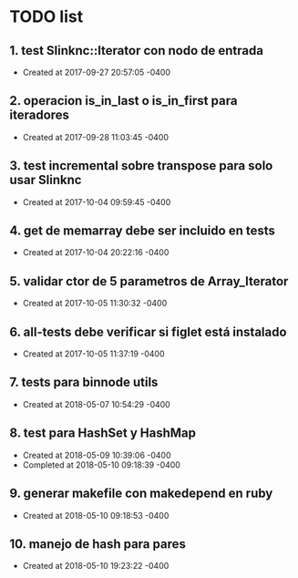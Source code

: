 # TODO list
## 1. test Slinknc::Iterator con nodo de entrada
- Created at   2017-09-27 20:57:05 -0400

## 2. operacion is_in_last o is_in_first para iteradores
- Created at   2017-09-28 11:03:45 -0400

## 3. test incremental sobre transpose para solo usar Slinknc
- Created at   2017-10-04 09:59:45 -0400

## 4. get de memarray debe ser incluido en tests
- Created at   2017-10-04 20:22:16 -0400

## 5. validar ctor de 5 parametros de Array_Iterator
- Created at   2017-10-05 11:30:32 -0400

## 6. all-tests debe verificar si figlet está instalado
- Created at   2017-10-05 11:37:19 -0400

## 7. tests para binnode utils
- Created at   2018-05-07 10:54:29 -0400

## 8. test para HashSet y HashMap
- Created at   2018-05-09 10:39:06 -0400
- Completed at 2018-05-10 09:18:39 -0400

## 9. generar makefile con makedepend en ruby
- Created at   2018-05-10 09:18:53 -0400

## 10. manejo de hash para pares
- Created at   2018-05-10 19:23:22 -0400


